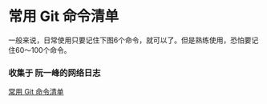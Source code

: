 常用 Git 命令清单
===========

一般来说，日常使用只要记住下图6个命令，就可以了。但是熟练使用，恐怕要记住60～100个命令。


### 收集于 阮一峰的网络日志  

[常用 Git 命令清单](https://www.ruanyifeng.com/blog/2015/12/git-cheat-sheet.html)